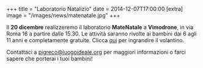 +++
title = "Laboratorio Natalizio"
date = 2014-12-07T17:00:00
[extra]
image = "/images/news/matenatale.jpg"
+++

Il **20 dicembre** realizzeremo il laboratorio **MateNatale** a **Vimodrone**, in via Roma 16 a partire dalle 15.30.
Le attività saranno rivolte ai bambini dai 6 agli 11 anni e completamente gratuite.
Clicca <a href="/volantini/volantino-matenatale2014.jpg" target='_blank'>qui</a>
per ingrandire il volantino.

Contattaci a [pigreco@luogoideale.org][1] per maggiori informazioni o farci sapere che porterai i tuoi bambini!

[1]: mailto:pigreco@luogoideale.org
